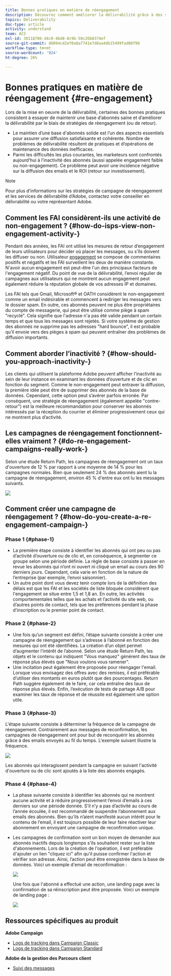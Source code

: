 ```yaml
---
title: Bonnes pratiques en matière de réengagement
description: Découvrez comment améliorer la délivrabilité grâce à des stratégies de réengagement.
topics: Deliverability
doc-type: article
activity: understand
team: ACS
exl-id: 30118706-d4c0-4bd8-8c9b-50c26b8374ef
source-git-commit: d6094cd2ef0a8a7741e7d8aa4db15499fad08f90
workflow-type: tm+mt
source-wordcount: '924'
ht-degree: 26%

---
```


# Bonnes pratiques en matière de réengagement {#re-engagement}

Lors de la mise en oeuvre de la délivrabilité, certaines des bonnes pratiques consistent à essayer de maintenir une base d’abonnés saine et d’améliorer la délivrabilité par le biais de stratégies de réengagement (ou de retour).

* Le maintien d’une base d&#39;abonnés solide est l’un des aspects essentiels pour assurer une diffusion satisfaisante et cohérente. Nombre de problèmes de délivrabilité résultent de pratiques et d’opérations de maintenance des données inefficaces.
* Parmi les difficultés les plus courantes, les marketeurs sont confrontés aujourd’hui à l’inactivité des abonnés (aussi appelée engagement faible ou non-engagement). Ce problème peut avoir une incidence négative sur la diffusion des emails et le ROI (retour sur investissement).

>[!NOTE]
>
>Pour plus d’informations sur les stratégies de campagne de réengagement et les services de délivrabilité d’Adobe, contactez votre conseiller en délivrabilité ou votre représentant Adobe.

## Comment les FAI considèrent-ils une activité de non-engagement ? {#how-do-isps-view-non-engagement-activity-}

Pendant des années, les FAI ont utilisé les mesures de retour d’engagement de leurs utilisateurs pour décider où placer les messages, ou s’ils doivent les diffuser ou non. Utilisateur [engagement](/help/engagement.md) se compose de commentaires positifs et négatifs et les FAI surveillent les deux de manière constante. N&#39;avoir aucun engagement est peut-être l&#39;un des principaux facteurs de l&#39;engagement négatif. Du point de vue de la délivrabilité, l’envoi régulier de campagnes aux utilisateurs qui ne montrent aucun engagement peut également réduire la réputation globale de vos adresses IP et domaines.

Les FAI tels que Gmail, Microsoft® et OATH considèrent le non-engagement comme un email indésirable et commencent à rediriger les messages vers le dossier spam. En outre, ces abonnés peuvent ne plus être propriétaires du compte de messagerie, qui peut être utilisé comme piège à spam &quot;recyclé&quot;. Cela signifie que l&#39;adresse n&#39;a pas été valide pendant un certain temps et que tous les messages sont rejetés. Si votre système de gestion des abonnés ne supprime pas les adresses &quot;hard bounce&quot;, il est probable qu’il envoie vers des pièges à spam qui peuvent entraîner des problèmes de diffusion importants.

## Comment aborder l’inactivité ? {#how-should-you-approach-inactivity-}

Les clients qui utilisent la plateforme Adobe peuvent afficher l’inactivité au sein de leur instance en examinant les données d’ouverture et de clic en fonction du segment. Comme le non-engagement peut entraver la diffusion, la première idée peut être de supprimer des abonnés de la base de données. Cependant, cette option peut s’avérer parfois erronée. Par conséquent, une stratégie de réengagement (également appelée &quot;contre-retour&quot;) est la meilleure recommandation pour conserver les abonnés intéressés par la réception du courrier et éliminer progressivement ceux qui ne montrent plus d’activité.

## Les campagnes de réengagement fonctionnent-elles vraiment ? {#do-re-engagement-campaigns-really-work-}

Selon une étude Return Path, les campagnes de réengagement ont un taux d&#39;ouverture de 12 % par rapport à une moyenne de 14 % pour les campagnes normales. Bien que seulement 24 % des abonnés aient lu la campagne de réengagement, environ 45 % d&#39;entre eux ont lu les messages suivants.

![](../../help/assets/deliverability_implementation_1.png)

## Comment créer une campagne de réengagement ? {#how-do-you-create-a-re-engagement-campaign-}

### Phase 1 {#phase-1}

* La première étape consiste à identifier les abonnés qui ont peu ou pas d’activité d’ouverture ou de clic et, en conséquence, à segmenter ce groupe selon une période définie. La règle de base consiste à passer en revue les abonnés qui n’ont ni ouvert ni cliqué un email au cours des 90 derniers jours. Cependant, cela varie en fonction de la nature de l’entreprise (par exemple, l’envoi saisonnier).
* Un autre point dont vous devez tenir compte lors de la définition des délais est que les FAI et les sociétés de liste bloquée considèrent que l&#39;engagement se situe entre 1,5 et 1,8 an. En outre, les activités comportementales telles que les achats et l’activité du site web, ou d’autres points de contact, tels que les préférences pendant la phase d’inscription ou le premier point de contact.

### Phase 2 {#phase-2}

* Une fois qu’un segment est défini, l’étape suivante consiste à créer une campagne de réengagement qui s’adresse à l’abonné en fonction des mesures qui ont été identifiées. La création d’un objet permet d’augmenter l’intérêt de l’abonné. Selon une étude Return Path, les objets et le contenu qui indiquent &quot;Vous manquez&quot; génèrent des taux de réponse plus élevés que &quot;Nous voulons vous ramener&quot;.
* Une incitation peut également être proposée pour réengager l&#39;email. Lorsque vous envisagez des offres avec des remises, il est préférable d’utiliser des montants en euros plutôt que des pourcentages. Return Path suggère également de le faire, car cela entraîne des taux de réponse plus élevés. Enfin, l’exécution de tests de partage A/B pour examiner les taux de réponse et de réussite est également une option utile.

### Phase 3 {#phase-3}

L&#39;étape suivante consiste à déterminer la fréquence de la campagne de réengagement. Contrairement aux messages de reconfirmation, les campagnes de réengagement ont pour but de reconquérir les abonnés grâce à des emails envoyés au fil du temps. L&#39;exemple suivant illustre la fréquence.

![](../../help/assets/deliverability_implementation_2.png)

Les abonnés qui interagissent pendant la campagne en suivant l&#39;activité d&#39;ouverture ou de clic sont ajoutés à la liste des abonnés engagés.

### Phase 4 {#phase-4}

* La phase suivante consiste à identifier les abonnés qui ne montrent aucune activité et à réduire progressivement l’envoi d’emails à ces derniers sur une période donnée. S’il n’y a pas d’activité au cours de l’année écoulée, il est recommandé de suspendre l’abonnement aux emails des abonnés. Bien qu’ils n’aient manifesté aucun intérêt pour le contenu de l’email, il est toujours possible de leur faire réactiver leur abonnement en envoyant une campagne de reconfirmation unique.
* Les campagnes de confirmation sont un bon moyen de demander aux abonnés inactifs depuis longtemps s&#39;ils souhaitent rester sur la liste d&#39;abonnements. Lors de la création de l&#39;opération, il est préférable d&#39;ajouter un lien &quot;cliquez ici&quot; afin qu&#39;il puisse confirmer l&#39;action et vérifier son adresse. Ainsi, l’action peut être enregistrée dans la base de données. Voici un exemple d&#39;email de reconfirmation :

   ![](../../help/assets/deliverability_implementation_3.png)

   Une fois que l&#39;abonné a effectué une action, une landing page avec la confirmation de sa réinscription peut être proposée. Voici un exemple de landing page :

   ![](../../help/assets/deliverability_implementation_4.png)

## Ressources spécifiques au produit

**Adobe Campaign**

* [Logs de tracking dans Campaign Classic](https://experienceleague.adobe.com/docs/campaign-classic/using/sending-messages/monitoring-deliveries/delivery-dashboard.html#tracking-logs)
* [Logs de tracking dans Campaign Standard](https://experienceleague.adobe.com/docs/campaign-standard/using/testing-and-sending/sending-and-tracking-messages/tracking-messages.html#tracking-logs)

**Adobe de la gestion des Parcours client**

* [Suivi des messages](https://experienceleague.adobe.com/docs/journey-optimizer/using/reporting/message-tracking.html?lang=fr)

